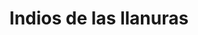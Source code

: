 ﻿---
title: "Indios de las llanuras"
permalink: periodes_942.html
layout: periode
dataInici: 1750
dataFi: 1890
sidebar: periodes
pares:
  - id: 829
    title: "Frontera Estadounidense"
    dataInici: "(1783)"
    dataFi: "(1920)"

fills:
  - id: 903
    title: "Guerras Indias"
    dataInici: "(1775)"
    dataFi: "(1924)"

jocsPrincipals:
  - title: "Manitou"
    bggId: 263
    dataInici: 
    dataFi: 

jocsEscenaris:
jocsEpoca:
jocsEpocaEscenaris:
---
